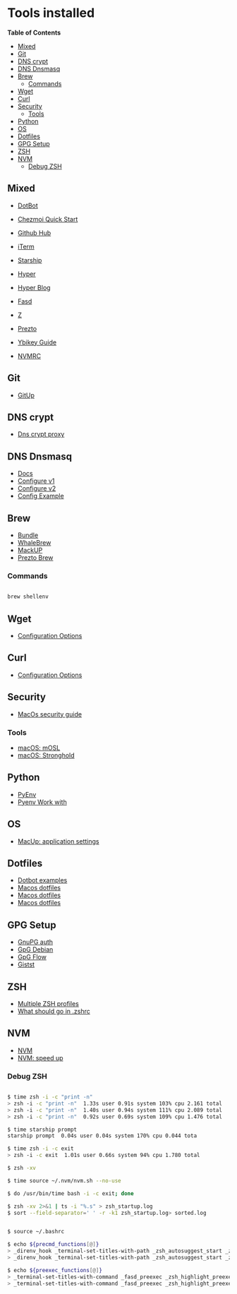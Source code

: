 # Tools installed

<!-- START doctoc generated TOC please keep comment here to allow auto update -->
<!-- DON'T EDIT THIS SECTION, INSTEAD RE-RUN doctoc TO UPDATE -->
**Table of Contents**

- [Mixed](#mixed)
- [Git](#git)
- [DNS crypt](#dns-crypt)
- [DNS Dnsmasq](#dns-dnsmasq)
- [Brew](#brew)
  - [Commands](#commands)
- [Wget](#wget)
- [Curl](#curl)
- [Security](#security)
  - [Tools](#tools)
- [Python](#python)
- [OS](#os)
- [Dotfiles](#dotfiles)
- [GPG Setup](#gpg-setup)
- [ZSH](#zsh)
- [NVM](#nvm)
  - [Debug ZSH](#debug-zsh)

<!-- END doctoc generated TOC please keep comment here to allow auto update -->

## Mixed

- [DotBot](https://github.com/anishathalye/dotbot/wiki)
- [Chezmoi Quick Start](https://www.chezmoi.io/docs/quick-start/)

- [Github Hub](https://hub.github.com/)

- [iTerm](https://sourabhbajaj.com/mac-setup/iTerm/)
- [Starship](https://starship.rs/)
- [Hyper](https://github.com/vercel/hyper)
- [Hyper Blog](https://www.robertcooper.me/elegant-development-experience-with-zsh-and-hyper-terminal)

- [Fasd](https://github.com/clvv/fasd)
- [Z](https://github.com/rupa/z)

- [Prezto](https://github.com/sorin-ionescu/prezto)

- [Ybikey Guide](https://github.com/drduh/YubiKey-Guide)
- [NVMRC](https://github.com/nvm-sh/nvm#nvmrc)

## Git

- [GitUp](https://github.com/git-up/GitUp)

## DNS crypt

- [Dns crypt proxy](https://github.com/drduh/config/blob/master/dnscrypt-proxy.toml)

## DNS Dnsmasq

- [Docs](http://www.thekelleys.org.uk/dnsmasq/docs/dnsmasq-man.html)
- [Configure v1](https://passingcuriosity.com/2013/dnsmasq-dev-osx/)
- [Configure v2](https://www.stevenrombauts.be/2018/01/use-dnsmasq-instead-of-etc-hosts/)
- [Config Example](https://github.com/dnsmasq/dnsmasq/blob/master/dnsmasq.conf.example)

## Brew

- [Bundle](https://github.com/Homebrew/homebrew-bundle)
- [WhaleBrew](https://github.com/whalebrew/whalebrew)
- [MackUP](https://github.com/lra/mackup)
- [Prezto Brew](https://github.com/sorin-ionescu/prezto/tree/master/modules/homebrew)

### Commands

```bash

brew shellenv

```

## Wget

- [Configuration Options](https://www.gnu.org/software/wget/manual/html_node/Sample-Wgetrc.html)

## Curl

- [Configuration Options](https://ec.haxx.se/cmdline/cmdline-configfile)

## Security

- [MacOs security guide](https://github.com/drduh/macOS-Security-and-Privacy-Guide)

### Tools

- [macOS: mOSL](https://github.com/0xmachos/mOSL)
- [macOS: Stronghold](https://github.com/alichtman/stronghold)

## Python

- [PyEnv](https://realpython.com/intro-to-pyenv)
- [Pyenv Work with](https://anil.io/blog/python/pyenv/using-pyenv-to-install-multiple-python-versions-tox/)

## OS

- [MacUp: application settings](https://github.com/lra/mackup)

## Dotfiles

- [Dotbot examples](https://github.com/anishathalye/dotbot/wiki/Users)
- [Macos dotfiles](https://github.com/mathiasbynens/dotfiles/blob/main/.macos)
- [Macos dotfiles](https://github.com/BarryMode/macos-prime/blob/master/dotfiles/.macos)
- [Macos dotfiles](https://github.com/powerline/fonts)

## GPG Setup

- [GnuPG auth](https://incenp.org/notes/2015/gnupg-for-ssh-authentication.html)
- [GpG Debian](https://gregrs-uk.github.io/2018-08-06/gpg-key-ssh-mac-debian/)
- [GpG Flow](https://gist.github.com/bcomnes/647477a3a143774069755d672cb395ca)
- [Gistst](https://gist.github.com/bmhatfield/cc21ec0a3a2df963bffa3c1f884b676b)

## ZSH

- [Multiple ZSH profiles](https://www.donielsmith.com/blog/2020-04-12-multiple-zsh-config-in-iterm)
- [What should go in .zshrc](https://unix.stackexchange.com/questions/71253/what-should-shouldnt-go-in-zshenv-zshrc-zlogin-zprofile-zlogout)

## NVM

- [NVM](https://github.com/nvm-sh/nvm)
- [NVM: speed up](https://github.com/wzrdtales/nvm-ng)

### Debug ZSH

```sh

$ time zsh -i -c "print -n"
> zsh -i -c "print -n"  1.33s user 0.91s system 103% cpu 2.161 total
> zsh -i -c "print -n"  1.40s user 0.94s system 111% cpu 2.089 total
> zsh -i -c "print -n"  0.92s user 0.69s system 109% cpu 1.476 total

$ time starship prompt
starship prompt  0.04s user 0.04s system 170% cpu 0.044 tota

$ time zsh -i -c exit
> zsh -i -c exit  1.01s user 0.66s system 94% cpu 1.780 total

$ zsh -xv

$ time source ~/.nvm/nvm.sh --no-use

$ do /usr/bin/time bash -i -c exit; done

$ zsh -xv 2>&1 | ts -i "%.s" > zsh_startup.log
$ sort --field-separator=' ' -r -k1 zsh_startup.log> sorted.log

```

```sh

$ source ~/.bashrc

$ echo ${precmd_functions[@]}
> _direnv_hook _terminal-set-titles-with-path _zsh_autosuggest_start _zsh_highlight_main__precmd_hook _z_precmd starship_precmd
> _direnv_hook _terminal-set-titles-with-path _zsh_autosuggest_start _zsh_highlight_main__precmd_hook _z_precmd starship_precmd

$ echo ${preexec_functions[@]}
> _terminal-set-titles-with-command _fasd_preexec _zsh_highlight_preexec_hook starship_preexec starship_preexec starship_preexec starship_preexec
> _terminal-set-titles-with-command _fasd_preexec _zsh_highlight_preexec_hook starship_preexec

```
